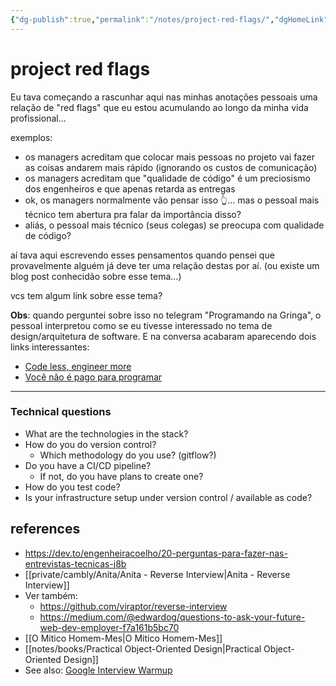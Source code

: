 ```yaml
---
{"dg-publish":true,"permalink":"/notes/project-red-flags/","dgHomeLink":true,"dgPassFrontmatter":false}
---
```


# project red flags

Eu tava começando a rascunhar aqui nas minhas anotações pessoais uma relação de "red flags" que eu estou acumulando ao longo da minha vida profissional...

exemplos:

- os managers acreditam que colocar mais pessoas no projeto vai fazer as coisas andarem mais rápido (ignorando os custos de comunicação)
- os managers acreditam que "qualidade de código" é um preciosismo dos engenheiros e que apenas retarda as entregas
- ok, os managers normalmente vão pensar isso 👆... mas o pessoal mais técnico tem abertura pra falar da importância disso?
- aliás, o pessoal mais técnico (seus colegas) se preocupa com qualidade de código?


aí tava aqui escrevendo esses pensamentos quando pensei que provavelmente alguém já deve ter uma relação destas por aí.
(ou existe um blog post conhecidão sobre esse tema...)

vcs tem algum link sobre esse tema?

**Obs**: quando perguntei sobre isso no telegram "Programando na Gringa", o pessoal interpretou como se eu tivesse interessado no tema de design/arquitetura de software. E na conversa acabaram aparecendo dois links interessantes:

- [Code less, engineer more](https://increment.com/teams/code-less-engineer-more/)
- [Você não é pago para programar](https://www.alura.com.br/artigos/voce-nao-e-pago-para-programar)

---

### Technical questions

- What are the technologies in the stack?
- How do you do version control?
    - Which methodology do you use? (gitflow?)
- Do you have a CI/CD pipeline?
    - If not, do you have plans to create one?
- How do you test code?
- Is your infrastructure setup under version control / available as code?


## references

- <https://dev.to/engenheiracoelho/20-perguntas-para-fazer-nas-entrevistas-tecnicas-j8b>
- [[private/cambly/Anita/Anita - Reverse Interview|Anita - Reverse Interview]]
- Ver também:
    - <https://github.com/viraptor/reverse-interview>
    - <https://medium.com/@edwardog/questions-to-ask-your-future-web-dev-employer-f7a161b5bc70>
- [[O Mitico Homem-Mes|O Mitico Homem-Mes]]
- [[notes/books/Practical Object-Oriented Design|Practical Object-Oriented Design]]
- See also: [Google Interview Warmup](https://grow.google/certificates/interview-warmup/)